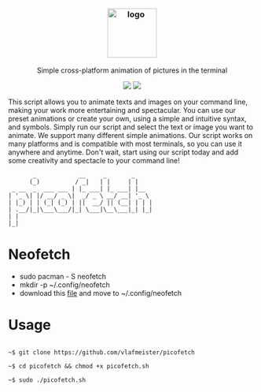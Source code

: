 #
<h3 align="center"><img src="https://i.imgur.com/D0qdrFE.jpeg" alt="logo" height="100px"></h3>
<p align="center">Simple cross-platform animation of pictures in the terminal</p>

<p align="center">
<a href="./LICENSE.md"><img src="https://img.shields.io/badge/license-MIT-blue.svg"></a>
<a href="./LICENSE.md"><img src="https://img.shields.io/badge/Release-v1.0.0-blue"></a>
</p>


This script allows you to animate texts and images on your command line, making your work more entertaining and spectacular. You can use our preset animations or create your own, using a simple and intuitive syntax, and symbols.
Simply run our script and select the text or image you want to animate. We support many different simple animations.
Our script works on many platforms and is compatible with most terminals, so you can use it anywhere and anytime. Don't wait, start using our script today and add some creativity and spectacle to your command line!


```
       _            __     _       _     
      (_)          / _|   | |     | |    
 _ __  _  ___ ___ | |_ ___| |_ ___| |__  
| '_ \| |/ __/ _ \|  _/ _ \ __/ __| '_ \ 
| |_) | | (_| (_) | ||  __/ || (__| | | |
| .__/|_|\___\___/|_| \___|\__\___|_| |_|
| |                                      
|_|                                      

```
# Neofetch
- sudo pacman - S neofetch
- mkdir -p ~/.config/neofetch
- download this [file](https://github.com/vlafmeister/picofetch/blob/main/.config/neofetch/config.conf) and move to ~/.config/neofetch

# Usage

```

~$ git clone https://github.com/vlafmeister/picofetch

~$ cd picofetch && chmod +x picofetch.sh

~$ sudo ./picofetch.sh

```



